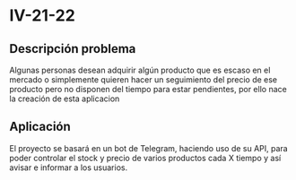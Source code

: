# IV-21-22

## Descripción problema
Algunas personas desean adquirir algún producto que es escaso en el mercado
o simplemente quieren hacer un seguimiento del precio de ese producto pero no
disponen del tiempo para estar pendientes, por ello nace la creación de esta aplicacion

## Aplicación
El proyecto se basará en un bot de Telegram, haciendo uso de su API, para
poder controlar el stock y precio de varios productos cada X tiempo y así avisar
e informar a los usuarios.


